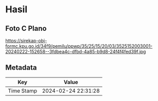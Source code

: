 # Hasil

## Foto C Plano

https://sirekap-obj-formc.kpu.go.id/34f9/pemilu/ppwp/35/25/15/20/03/3525152003001-20240222-152658--3fdbea4c-dfbd-4a85-b9d8-24f4f4fed39f.jpg


## Metadata

| Key        | Value               |
| ---------- | ------------------- |
| Time Stamp | 2024-02-24 22:31:28 |



